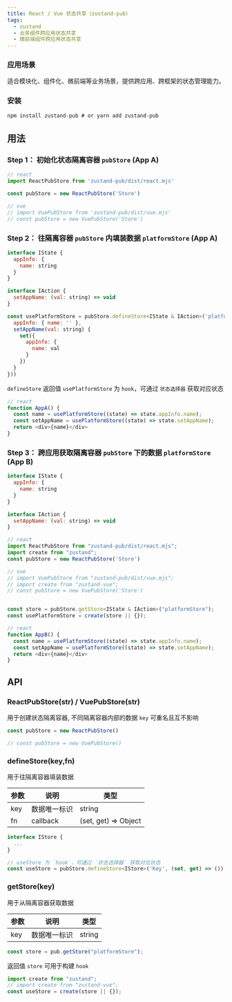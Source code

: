 ```yaml
---
title: React / Vue 状态共享（zustand-pub）
tags:
  - zustand
  - 业务组件跨应用状态共享
  - 微前端组件跨应用状态共享
---
```


### 应用场景
适合模块化、组件化、微前端等业务场景，提供跨应用、跨框架的状态管理能力。


### 安装 
```shell
npm install zustand-pub # or yarn add zustand-pub
```


## 用法

### Step 1： 初始化状态隔离容器 `pubStore` (App A)
```js
// react
import ReactPubStore from 'zustand-pub/dist/react.mjs'

const pubStore = new ReactPubStore('Store')

// vue
// import VuePubStore from 'zustand-pub/dist/vue.mjs' 
// const pubStore = new VuePubStore('Store')
```

### Step 2： 往隔离容器 `pubStore` 内填装数据 `platformStore` (App A)
```js
interface IState {
  appInfo: {
    name: string
  }
}

interface IAction {
  setAppName: (val: string) => void
}

const usePlatformStore = pubStore.defineStore<IState & IAction>('platformStore', (set) => ({
  appInfo: { name: '' },
  setAppName(val: string) {
    set({
      appInfo: {
        name: val
      }
    })
  }
}))
```
`defineStore` 返回值 `usePlatformStore` 为 `hook`，可通过 `状态选择器` 获取对应状态
```js
// react
function AppA() {
  const name = usePlatformStore((state) => state.appInfo.name);
  const setAppName = usePlatformStore((state) => state.setAppName);
  return <div>{name}</div>
}
``` 

### Step 3： 跨应用获取隔离容器 `pubStore` 下的数据 `platformStore` (App B)
```js
interface IState {
  appInfo: {
    name: string
  }
}

interface IAction {
  setAppName: (val: string) => void
}

// react
import ReactPubStore from "zustand-pub/dist/react.mjs";
import create from "zustand";
const pubStore = new ReactPubStore('Store')

// vue
// import VuePubStore from "zustand-pub/dist/vue.mjs";
// import create from "zustand-vue";
// const pubStore = new VuePubStore('Store')


const store = pubStore.getStore<IState & IAction>("platformStore");
const usePlatformStore = create(store || {});

// react
function AppB() {
  const name = usePlatformStore((state) => state.appInfo.name);
  const setAppName = usePlatformStore((state) => state.setAppName);
  return <div>{name}</div>
}

```

## API

### ReactPubStore(str) / VuePubStore(str)
用于创建状态隔离容器, 不同隔离容器内部的数据 `key` 可重名且互不影响
```js
const pubStore = new ReactPubStore() 

// const pubStore = new VuePubStore() 
```

### defineStore(key,fn)
用于往隔离容器填装数据

参数 | 说明 | 类型 
--- | --- | --- 
key | 数据唯一标识 | string
fn | callback | (set, get) => Object


```js
interface IStore {
  ...
}

// useStore 为 `hook`，可通过 `状态选择器` 获取对应状态
const useStore = pubStore.defineStore<IStore>('Key', (set, get) => ())
```


### getStore(key)
用于从隔离容器获取数据

参数 | 说明 | 类型 
--- | --- | --- 
key | 数据唯一标识 | string

```js
const store = pub.getStore("platformStore");
```
返回值 `store` 可用于构建 `hook`
```js
import create from "zustand";
// import create from "zustand-vue";
const useStore = create(store || {});
```



